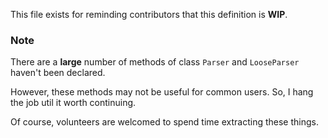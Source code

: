 This file exists for reminding contributors that this definition is **WIP**.

### Note

There are a **large** number of methods of class `Parser` and `LooseParser` haven't been declared.

However, these methods may not be useful for common users. So, I hang the job util it worth continuing.

Of course, volunteers are welcomed to spend time extracting these things.
